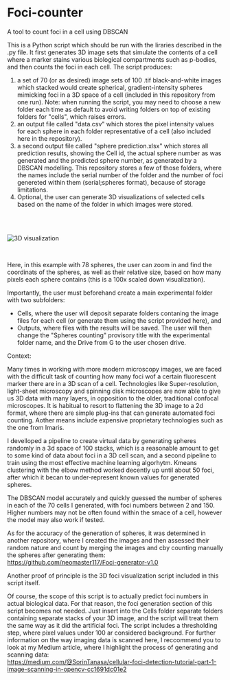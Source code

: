 # Foci-counter
A tool to count foci in a cell using DBSCAN

This is a Python script which should be run with the liraries described in the .py file. It first generates 3D image sets that simulate the contents of a cell where a marker stains various biological compartments such as p-bodies, and then counts the foci in each cell. The script produces:
1.  a set of 70 (or as desired) image sets of 100 .tif black-and-white images which stacked would create spherical, gradient-intensity spheres mimicking foci in a 3D space of a cell (included in this repository from one run). Note: when running the script, you may need to choose a new folder each time as default to avoid writing folders on top of existing folders for "cells", which raises errors.
2.  an output file called "data.csv" which stores the pixel intensity values for each sphere in each folder representative of a cell (also included here in the repository).
3.  a second output file called "sphere prediction.xlsx" which stores all prediction results, showing the Cell id, the actual sphere number as was generated and the predicted sphere number, as generated by a DBSCAN modelling.
This repository stores a few of those folders, where the names include the serial number of the folder and the number of foci genereted within them
(serial;spheres format), because of storage limitations.
4. Optional, the user can generate 3D visualizations of selected cells based on the name of the folder in which images were stored.
<br >
<br >

![3D visualization](https://github.com/neomaster117/Foci-counter-in-DBSCAN/assets/47111504/9c8feb98-940c-412e-94e8-0cf16ba9c892)

<br >

Here, in this example with 78 spheres, the user can zoom in and find the coordinats of the spheres, as well as their relative size, based on how many pixels each sphere contains (this is a 100x scaled down visualization).


Importantly, the user must beforehand create a main experimental folder with two subfolders: 
- Cells, where the user will deposit separate folders contaning the image files for each cell (or generate them using the script provided here), and
- Outputs, where files with the results will be saved.
The user will then change the "Spheres counting" provisory title with the experimental folder name, and the Drive from G to the user chosen drive.


Context:

Many times in working with more modern microscopy images, we are faced with the difficult task of counting how many foci wof a certain fluorescent marker there are in a 3D scan of a cell. Technologies like Super-resolution, light-sheet microscopy and spinning disk microscopes are now able to give us 3D data with many layers, in opposition to the older, traditional confocal microscopes. It is habitual to resort to flattening the 3D image to a 2d format, where there are simple plug-ins that can generate automated foci counting. Aother means include expensive proprietary technologies such as the one from Imaris.

I develloped a pipeline to create virtual data by generating spheres randomly in a 3d space of 100 stacks, which is a reasonable amount to get to some kind of data about foci in a 3D cell scan, and a second pipeline to train using the most effective machine learning algorhytm. Kmeans clustering with the elbow method worked decently up until about 50 foci, after which it becan to under-represent known values for generated spheres.

The DBSCAN model accurately and quickly guessed the number of spheres in each of the 70 cells I generated, with foci numbers between 2 and 150. Higher numbers may not be often found within the smace of a cell, however the model may also work if tested.

As for the accuracy of the generation of spheres, it was determined in another repository, where I created the images and then assessed their random nature and count by merging the images and cby counting manually the spheres after generating them:
<br >
https://github.com/neomaster117/Foci-generator-v1.0

Another proof of principle is the 3D foci visualization script included in this script itself.

Of course, the scope of this script is to actually predict foci numbers in actual biological data. For that reason, the foci generation section of this script becomes not needed. Just insert into the Cells folder separate folders containing separate stacks of your 3D image, and the script will treat them the same way as it did the artificial foci. The script includes a thresholding step, where pixel values under 100 ar considered background. For further information on the way imaging data is scanned here, I reccommend you to look at my Medium article, where I highlight the process of generating and scanning data: 
<br >
https://medium.com/@SorinTanasa/cellular-foci-detection-tutorial-part-1-image-scanning-in-opencv-cc1691dc01e2
